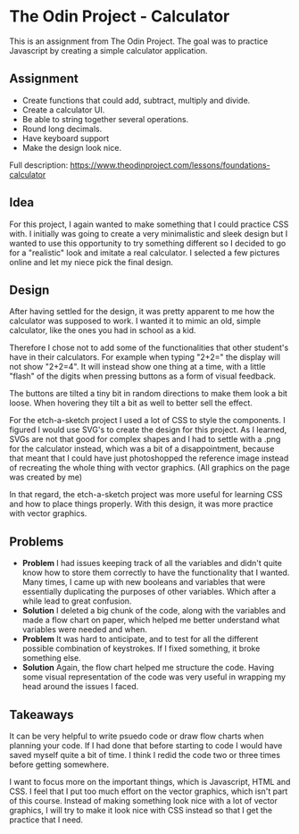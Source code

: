 # The Odin Project - Calculator

This is an assignment from The Odin Project. The goal was to practice Javascript by creating a simple calculator application.

## Assignment
 - Create functions that could add, subtract, multiply and divide.
 - Create a calculator UI.
 - Be able to string together several operations.
 - Round long decimals.
 - Have keyboard support
 - Make the design look nice.

Full description: https://www.theodinproject.com/lessons/foundations-calculator

## Idea
For this project, I again wanted to make something that I could practice CSS with. 
I initially was going to create a very minimalistic and sleek design but I wanted to use this opportunity to try something different so I decided to go for a "realistic" look and imitate a real calculator. I selected a few pictures online and let my niece pick the final design.

## Design
After having settled for the design, it was pretty apparent to me how the calculator was supposed to work. I wanted it to mimic an old, simple calculator, like the ones you had in school as a kid. 

Therefore I chose not to add some of the functionalities that other student's have in their calculators. For example when typing "2+2=" the display will not show "2+2=4". It will instead show one thing at a time, with a little "flash" of the digits when pressing buttons as a form of visual feedback.

The buttons are tilted a tiny bit in random directions to make them look a bit loose. When hovering they tilt a bit as well to better sell the effect. 

For the etch-a-sketch project I used a lot of CSS to style the components. I figured I would use SVG's to create the design for this project. As I learned, SVGs are not that good for complex shapes and I had to settle with a .png for the calculator instead, which was a bit of a disappointment, because that meant that I could have just photoshopped the reference image instead of recreating the whole thing with vector graphics. (All graphics on the page was created by me)

In that regard, the etch-a-sketch project was more useful for learning CSS and how to place things properly. With this design, it was more practice with vector graphics. 

## Problems

 - **Problem** 
 I had issues keeping track of all the variables and didn't quite know how to store them correctly to have the functionality that I wanted. Many times, I came up with new booleans and variables that were essentially duplicating the purposes of other variables. Which after a while lead to great confusion.
 - **Solution** 
 I deleted a big chunk of the code, along with the variables and made a flow chart on paper, which helped me better understand what variables were needed and when. 
 - **Problem** 
 It was hard to anticipate, and to test for all the different possible combination of keystrokes. If I fixed something, it broke something else. 
 - **Solution** 
 Again, the flow chart helped me structure the code. Having some visual representation of the code was very useful in wrapping my head around the issues I faced.

## Takeaways

It can be very helpful to write psuedo code or draw flow charts when planning your code. If I had done that before starting to code I would have saved myself quite a bit of time. I think I redid the code two or three times before getting somewhere. 

I want to focus more on the important things, which is Javascript, HTML and CSS. I feel that I put too much effort on the vector graphics, which isn't part of this course. Instead of making something look nice with a lot of vector graphics, I will try to make it look nice with CSS instead so that I get the practice that I need.



